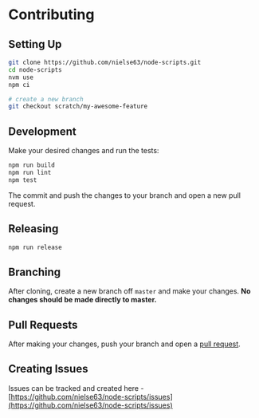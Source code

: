 # Contributing

## Setting Up

```bash
git clone https://github.com/nielse63/node-scripts.git
cd node-scripts
nvm use
npm ci

# create a new branch
git checkout scratch/my-awesome-feature
```

## Development

Make your desired changes and run the tests:

```bash
npm run build
npm run lint
npm test
```

The commit and push the changes to your branch and open a new pull request.

## Releasing

```bash
npm run release
```

## Branching

After cloning, create a new branch off `master` and make your changes. **No changes should be made directly to master.**

## Pull Requests

After making your changes, push your branch and open a [pull request](https://github.com/nielse63/node-scripts/pulls).

## Creating Issues

Issues can be tracked and created here - [https://github.com/nielse63/node-scripts/issues](https://github.com/nielse63/node-scripts/issues)
